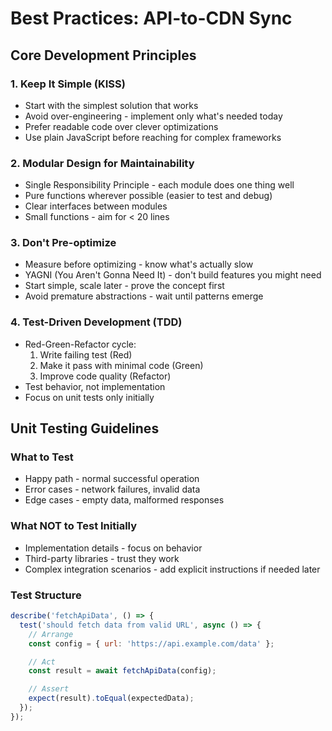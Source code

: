# Best Practices: API-to-CDN Sync

## Core Development Principles

### 1. Keep It Simple (KISS)
- Start with the simplest solution that works
- Avoid over-engineering - implement only what's needed today
- Prefer readable code over clever optimizations
- Use plain JavaScript before reaching for complex frameworks

### 2. Modular Design for Maintainability
- Single Responsibility Principle - each module does one thing well
- Pure functions wherever possible (easier to test and debug)
- Clear interfaces between modules
- Small functions - aim for < 20 lines

### 3. Don't Pre-optimize
- Measure before optimizing - know what's actually slow
- YAGNI (You Aren't Gonna Need It) - don't build features you might need
- Start simple, scale later - prove the concept first
- Avoid premature abstractions - wait until patterns emerge

### 4. Test-Driven Development (TDD)
- Red-Green-Refactor cycle:
  1. Write failing test (Red)
  2. Make it pass with minimal code (Green)
  3. Improve code quality (Refactor)
- Test behavior, not implementation
- Focus on unit tests only initially

## Unit Testing Guidelines

### What to Test
- Happy path - normal successful operation
- Error cases - network failures, invalid data
- Edge cases - empty data, malformed responses

### What NOT to Test Initially
- Implementation details - focus on behavior
- Third-party libraries - trust they work
- Complex integration scenarios - add explicit instructions if needed later

### Test Structure
```javascript
describe('fetchApiData', () => {
  test('should fetch data from valid URL', async () => {
    // Arrange
    const config = { url: 'https://api.example.com/data' };

    // Act
    const result = await fetchApiData(config);

    // Assert
    expect(result).toEqual(expectedData);
  });
});
```
